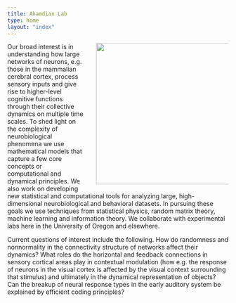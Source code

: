 ```yaml
---
title: Ahamdian Lab
type: home
layout: "index"
---
```


<img style="float: right; max-width: 60%; width: 23em; padding-left: 2em; padding-bottom: 1em;" width="300" src="/ahmadian/lab_vignette.png" />

Our broad interest is in understanding how large networks of neurons, e.g. those in the mammalian cerebral cortex, process sensory inputs and give rise to higher-level cognitive functions through their collective dynamics on multiple time scales. To shed light on the complexity of neurobiological phenomena we use mathematical models that capture a few core concepts or computational and dynamical principles. We also work on developing new statistical and computational tools for analyzing large, high-dimensional neurobiological and behavioral datasets. In pursuing these goals we use techniques from statistical physics, random matrix theory, machine learning and information theory. We collaborate with experimental labs here in the University of Oregon and elsewhere.

Current questions of interest include the following. How do randomness and nonnormality in the connectivity structure of networks affect their dynamics? What roles do the horizontal and feedback connections in sensory cortical areas play in contextual modulation (how e.g. the response of neurons in the visual cortex is affected by the visual context surrounding that stimulus) and ultimately in the dynamical representation of objects? Can the breakup of neural response types in the early auditory system be explained by efficient coding principles?

